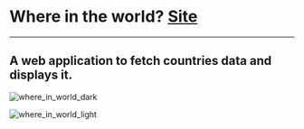 # Where in the world? [Site](https://countries-list-350f0.web.app "(View site)")

***

## A web application to fetch countries data and displays it.

![where_in_world_dark]("where_in_world_dark.png")

![where_in_world_light]("where_in_world_light.png")